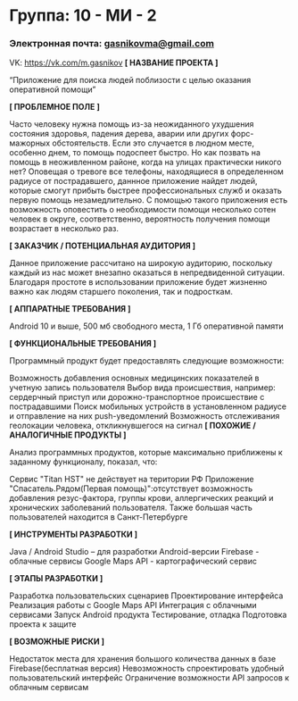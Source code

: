 # Группа: 10 - МИ - 2
### Электронная почта: gasnikovma@gmail.com
VK: https://vk.com/m.gasnikov
**[ НАЗВАНИЕ ПРОЕКТА ]**

“Приложение для поиска людей поблизости с целью оказания оперативной помощи”

**[ ПРОБЛЕМНОЕ ПОЛЕ ]**

Часто человеку нужна помощь из-за неожиданного ухудшения состояния здоровья, падения дерева, аварии или других форс-мажорных обстоятельств. Если это случается в людном месте, особенно днем, то помощь подоспеет быстро. Но как позвать на помощь в неоживленном районе, когда на улицах практически никого нет? Оповещая о тревоге все телефоны, находящиеся в определенном радиусе от пострадавшего, даннное приложение найдет людей, которые смогут прибыть быстрее профессиональных служб и оказать первую помощь незамедлительно. С помощью такого приложения есть возможность оповестить о необходимости помощи несколько сотен человек в округе, соответственно, вероятность получения помощи возрастает в несколько раз.

**[ ЗАКАЗЧИК / ПОТЕНЦИАЛЬНАЯ АУДИТОРИЯ ]**

Данное приложение рассчитано на широкую аудиторию, поскольку каждый из нас может внезапно оказаться в непредвиденной ситуации. Благодаря простоте в использовании приложение будет жизненно важно как людям старшего поколения, так и подросткам.

**[ АППАРАТНЫЕ ТРЕБОВАНИЯ ]**

Android 10 и выше, 500 мб свободного места, 1 Гб оперативной памяти

**[ ФУНКЦИОНАЛЬНЫЕ ТРЕБОВАНИЯ ]**

Программный продукт будет предоставлять следующие возможности:

Возможность добавления основных медицинских показателей в учетную запись пользователя
Выбор вида происшествия, например: сердерчный приступ или дорожно-транспортное происшествие с пострадавшими
Поиск мобильных устройств в установленном радиусе и отправление на них push-уведомлений
Возможность отслеживания геолокации человека, откликнувшегося на сигнал
**[ ПОХОЖИЕ / АНАЛОГИЧНЫЕ ПРОДУКТЫ ]**

Анализ программных продуктов, которые максимально приближены к заданному функционалу, показал, что:

Сервис "Titan HST" не действует на територии РФ
Приложение "Спасатель.Рядом(Первая помощь)":отсутствует возможность добавления резус-фактора, группы крови, аллергических реакций и хронических заболеваний пользователя. Также большая часть пользователей находится в Санкт-Петербурге

**[ ИНСТРУМЕНТЫ РАЗРАБОТКИ ]**

Java / Android Studio – для разработки Android-версии
Firebase - облачные сервисы
Google Maps API - картографический сервис

**[ ЭТАПЫ РАЗРАБОТКИ ]**

Разработка пользовательских сценариев
Проектирование интерфейса
Реализация работы с Google Maps API
Интеграция с облачными сервисами
Запуск Android продукта
Тестирование, отладка
Подготовка проекта к защите

**[ ВОЗМОЖНЫЕ РИСКИ ]**

Недостаток места для хранения большого количества данных в базе Firebase(бесплатная версия)
Невозможность спроектировать удобный пользовательский интерфейс
Ограничение возможности API запросов к облачным сервисам
